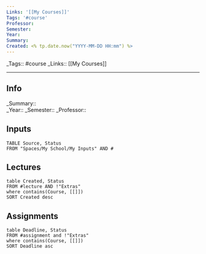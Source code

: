 ```yaml
---
Links: '[[My Courses]]'
Tags: '#course'
Professor: 
Semester: 
Year: 
Summary: 
Created: <% tp.date.now("YYYY-MM-DD HH:mm") %>
---
```

\_Tags::  #course
\_Links::  [[My Courses]]
___

## Info
\_Summary::  
\_Year:: 
\_Semester:: 
\_Professor:: 

## Inputs
```dataview
TABLE Source, Status 
FROM "Spaces/My School/My Inputs" AND #
```



## Lectures
```dataview
table Created, Status
FROM #lecture AND !"Extras"
where contains(Course, [[]])
SORT Created desc
```

## Assignments 
```dataview
table Deadline, Status
FROM #assignment and !"Extras"
where contains(Course, [[]])
SORT Deadline asc
```
